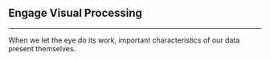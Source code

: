 
## Engage Visual Processing

*** 

When we let the eye do its work, important characteristics of our data present themselves.
